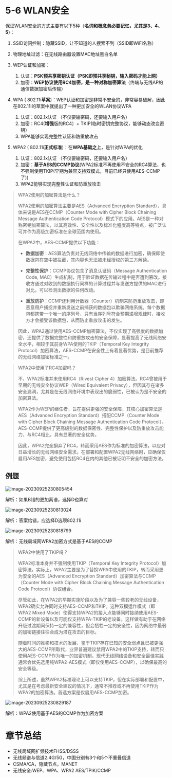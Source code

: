 # 5-6 WLAN安全

保证WLAN安全的方式主要有以下5种（**名词和概念务必要记忆，尤其是3、4、5**）：

1. SSID访问控制：隐藏SSID，让不知道的人搜索不到（SSID即WiFi名称）

2. 物理地址过滤：在无线路由器设置MAC地址黑白名单

3. WEP认证和加密：

   1. 认证：**PSK预共享密钥认证（PSK即预共享秘钥，输入密码才能上网）**
   2. 加密：**WEP协议使用RC4加密，是一种对称加密算法**（终端与无线AP的通信数据加密后传输）

4. WPA ( 802.11i**草案**)：WEP认证和加密是非常不安全的，非常容易破解，因此在802.11i的草案中就提出了一种更加安全的WLAN协议WPA
   1. 认证：802.1x认证 （不仅要输密码，还要输入用户名）
   2. 加密：RC4(**增强**版的RC4）+ TKIP(临时密钥完整协议，能够动态改变密钥）
   3. WPA能够实现完整性认证和防重放攻击

5. WPA2 ( 802.11i**正式标准**)：在**WPA基础之上**，是针对WPA的优化

   1. 认证：802.1x认证 （不仅要输密码，还要输入用户名）
   2. 加密：**基于AES的CCMP协议**(WPA2标准不再使用不安全的RC4算法，也不强制使用TKIP(早期为兼容支持双模式，目前已经只使用AES-CCMP了))
   3. WPA2能够实现完整性认证和防重放攻击


> WPA2使用的加密算法是什么？
>
> WPA2使用的加密算法主要是AES（Advanced Encryption Standard），具体来说是AES在CCMP（Counter Mode with Cipher Block Chaining Message Authentication Code Protocol）模式下的应用。AES是一种对称密钥加密算法，以其高效性、安全性以及标准化程度高等特点，被广泛认可并作为高级加密标准在全球范围内使用。
>
> 在WPA2中，AES-CCMP提供以下功能：
>
> - **数据加密**：AES算法负责对无线网络中传输的数据进行加密，确保即使数据包在空中被拦截，其内容也无法被未经授权的第三方解读。
>
> - **完整性保护**：CCMP协议包含了消息认证码（Message Authentication Code, MAC）生成机制，用于验证数据在传输过程中是否遭到篡改。接收方通过对收到的数据执行同样的计算过程并与发送方提供的MAC进行对比，可以检测出数据的任何改动。
>
> - **重放防护**：CCMP还利用计数器（Counter）机制来防范重放攻击，即恶意用户捕捉并重新发送之前捕获的数据包以欺骗网络系统。每个数据包都携带一个唯一的序列号，只有当序列号符合预期递增规律时，接收方才会接受该数据包，从而防止重放攻击的发生。
>
> 因此，WPA2通过使用AES-CCMP加密算法，不仅实现了高强度的数据加密，还提供了数据完整性和防重放攻击的安全保障，显著提高了无线网络安全水平，相较于其前身WPA使用的TKIP（Temporal Key Integrity Protocol）加密算法，AES-CCMP在安全性上有着显著优势，是目前推荐的无线网络加密标准之一。

> WPA2中使用了RC4加密吗？
>
> 不，WPA2标准并未使用RC4（Rivest Cipher 4）加密算法。RC4曾被用于早期的无线安全协议WEP（Wired Equivalent Privacy），但因其存在诸多安全漏洞，尤其是在无线网络环境中表现出的脆弱性，已被认为是不安全的加密算法。
>
> WPA2作为WEP的继任者，旨在提供更强的安全保障，其核心加密算法是AES（Advanced Encryption Standard）搭配CCMP（Counter Mode with Cipher Block Chaining Message Authentication Code Protocol）。AES-CCMP提供了更高级别的数据保密性、完整性保护以及防重放攻击能力，与RC4相比，具有显著的安全优势。
>
> 因此，WPA2完全摒弃了RC4，转而采用AES作为标准的加密算法，以应对日益增长的无线网络安全需求。在部署和配置WPA2无线网络时，应确保仅启用AES加密，避免使用包括RC4在内的其他已被证明不安全的加密方法。

## 例题

![image-20230925230805454](https://img.yatjay.top/md/image-20230925230805454.png)

解析：如果B错的更加离谱，选择D也算对

![image-20230925230813024](https://img.yatjay.top/md/image-20230925230813024.png)

解析：答案给错，应选择D选项802.11i

![image-20230925230818799](https://img.yatjay.top/md/image-20230925230818799.png)

解析：无线局域网WPA2加密方式是基于AES的CCMP

> WPA2中使用了TKIP吗？
>
> WPA2标准本身并不强制使用TKIP（Temporal Key Integrity Protocol）加密算法。实际上，WPA2主要是为了替换WPA中使用的TKIP，转而采用更为安全的AES（Advanced Encryption Standard）加密算法与CCMP（Counter Mode with Cipher Block Chaining Message Authentication Code Protocol）协议组合。
>
> 尽管如此，在WPA2的早期实施阶段以及为了兼容一些较老的无线设备，WPA2确实允许同时支持AES-CCMP和TKIP。这种双模运作模式（即WPA2 Mixed Mode）使得支持WPA2的接入点能够同时接纳使用AES-CCMP的新设备以及可能仅支持WPA-TKIP的老设备。这样做有助于在网络升级过渡期间保持一定的兼容性，但会牺牲一定的安全性，因为网络中最弱的加密链接往往会成为潜在攻击的目标。
>
> 随着时间的推移和技术的发展，鉴于TKIP存在已知的安全弱点且已被更强大的AES-CCMP所取代，业界普遍建议禁用WPA2中的TKIP支持，转而只使用AES-CCMP作为唯一的加密机制。现代无线网络设备和安全最佳实践通常会优先选用纯WPA2-AES模式（即仅使用AES-CCMP），以确保最高的安全等级。
>
> 综上所述，虽然WPA2标准理论上可以支持TKIP，但在实际部署和配置中，尤其是在考虑最新安全建议的情况下，通常不推荐或不再使用TKIP作为WPA2的加密算法。首选方案是仅启用AES-CCMP加密。

![image-20230925230829187](https://img.yatjay.top/md/image-20230925230829187.png)

解析：WPA2使用基于AES的CCMP作为加密方案

# 章节总结

- 无线局域网扩频技术FHSS/DSSS
- 无线频谱与信道2.4G/5G，中国分别有3个和5个不重叠信道
- CSMA/CA，隐藏节点，MANET
- 无线安全:WEP、WPA、WPA2 AES/TPIK/CCMP